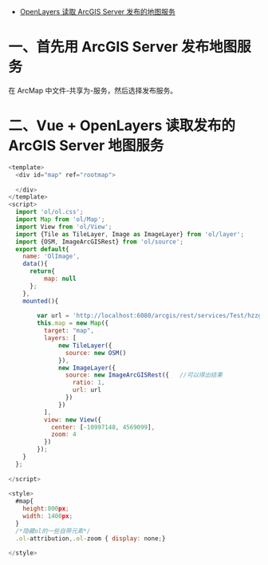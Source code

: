 - [OpenLayers 读取 ArcGIS Server 发布的地图服务](https://blog.csdn.net/Ocean111best/article/details/107429340)



# 一、首先用 ArcGIS Server 发布地图服务

在 ArcMap 中文件-共享为-服务，然后选择发布服务。

# 二、Vue + OpenLayers 读取发布的 ArcGIS Server 地图服务

```js
<template>
  <div id="map" ref="rootmap">
 
  </div>
</template>
<script>
  import 'ol/ol.css';
  import Map from 'ol/Map';
  import View from 'ol/View';
  import {Tile as TileLayer, Image as ImageLayer} from 'ol/layer';
  import {OSM, ImageArcGISRest} from 'ol/source';
  export default{
    name: 'OlImage',
    data(){
      return{
          map: null
      };
    },
    mounted(){
 
        var url = 'http://localhost:6080/arcgis/rest/services/Test/hzzg/MapServer';   //结果可以出来
        this.map = new Map({
          target: "map",
          layers: [
              new TileLayer({
                source: new OSM()
              }),
              new ImageLayer({
                source: new ImageArcGISRest({   //可以得出结果
                  ratio: 1,
                  url: url
                })
              })
          ],
          view: new View({
            center: [-10997148, 4569099],
            zoom: 4
          })
        });
    }
  };
 
</script>
 
<style>
  #map{
    height:800px;
    width: 1400px;
  }
  /*隐藏ol的一些自带元素*/
  .ol-attribution,.ol-zoom { display: none;}
 
</style>
```
